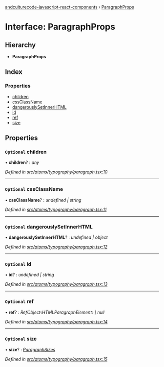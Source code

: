 [andculturecode-javascript-react-components](../README.md) › [ParagraphProps](paragraphprops.md)

# Interface: ParagraphProps

## Hierarchy

* **ParagraphProps**

## Index

### Properties

* [children](paragraphprops.md#optional-children)
* [cssClassName](paragraphprops.md#optional-cssclassname)
* [dangerouslySetInnerHTML](paragraphprops.md#optional-dangerouslysetinnerhtml)
* [id](paragraphprops.md#optional-id)
* [ref](paragraphprops.md#optional-ref)
* [size](paragraphprops.md#optional-size)

## Properties

### `Optional` children

• **children**? : *any*

*Defined in [src/atoms/typography/paragraph.tsx:10](https://github.com/AndcultureCode/AndcultureCode.JavaScript.React.Components/blob/29c8649/src/atoms/typography/paragraph.tsx#L10)*

___

### `Optional` cssClassName

• **cssClassName**? : *undefined | string*

*Defined in [src/atoms/typography/paragraph.tsx:11](https://github.com/AndcultureCode/AndcultureCode.JavaScript.React.Components/blob/29c8649/src/atoms/typography/paragraph.tsx#L11)*

___

### `Optional` dangerouslySetInnerHTML

• **dangerouslySetInnerHTML**? : *undefined | object*

*Defined in [src/atoms/typography/paragraph.tsx:12](https://github.com/AndcultureCode/AndcultureCode.JavaScript.React.Components/blob/29c8649/src/atoms/typography/paragraph.tsx#L12)*

___

### `Optional` id

• **id**? : *undefined | string*

*Defined in [src/atoms/typography/paragraph.tsx:13](https://github.com/AndcultureCode/AndcultureCode.JavaScript.React.Components/blob/29c8649/src/atoms/typography/paragraph.tsx#L13)*

___

### `Optional` ref

• **ref**? : *RefObject‹HTMLParagraphElement› | null*

*Defined in [src/atoms/typography/paragraph.tsx:14](https://github.com/AndcultureCode/AndcultureCode.JavaScript.React.Components/blob/29c8649/src/atoms/typography/paragraph.tsx#L14)*

___

### `Optional` size

• **size**? : *[ParagraphSizes](../enums/paragraphsizes.md)*

*Defined in [src/atoms/typography/paragraph.tsx:15](https://github.com/AndcultureCode/AndcultureCode.JavaScript.React.Components/blob/29c8649/src/atoms/typography/paragraph.tsx#L15)*
